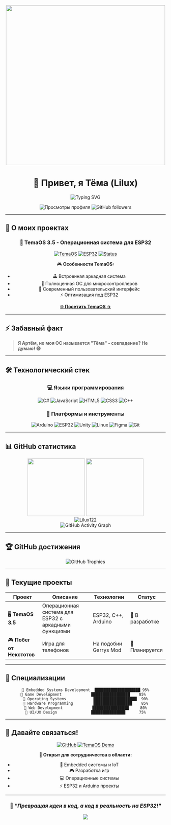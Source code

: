 <div align="center">
  <img src="https://i0.wp.com/www.printmag.com/wp-content/uploads/2021/02/4cbe8d_f1ed2800a49649848102c68fc5a66e53mv2.gif?fit=476%2C280&ssl=1" width="500"/>
  
  # 👋 Привет, я Тёма (Lilux)
  
  <img src="https://readme-typing-svg.herokuapp.com?font=Fira+Code&size=22&duration=3000&pause=1000&color=00D9FF&center=true&vCenter=true&multiline=true&width=600&height=100&lines=Разработчик+операционных+систем+для+ESP32;Создатель+игр+и+энтузиast+электроники;Работаю+над+TemaOS+3.5!" alt="Typing SVG" />
  
  <p align="center">
    <img src="https://komarev.com/ghpvc/?username=Lilux122&color=blueviolet&style=for-the-badge&label=Просмотры+профиля" alt="Просмотры профиля" />
    <img src="https://img.shields.io/github/followers/Lilux122?style=for-the-badge&color=blue&labelColor=1c1917&logo=github" alt="GitHub followers" />
  </p>
</div>

---

## 🚀 О моих проектах

<div align="center">
  
### 🌟 **TemaOS 3.5** - Операционная система для ESP32
  
[![TemaOS](https://img.shields.io/badge/TemaOS-3.0-FF6B6B?style=for-the-badge&logo=raspberry-pi&logoColor=white)](https://tema-os-arcade-esp32.lovable.app)
[![ESP32](https://img.shields.io/badge/ESP32-Compatible-4CAF50?style=for-the-badge&logo=espressif&logoColor=white)](https://tema-os-arcade-esp32.lovable.app)
[![Status](https://img.shields.io/badge/Status-В_разработке-FFA726?style=for-the-badge&logo=construction&logoColor=white)](https://tema-os-arcade-esp32.lovable.app)

🎮 **Особенности TemaOS:**
- 🕹️ Встроенная аркадная система
- 🔧 Полноценная ОС для микроконтроллеров
- 📱 Современный пользовательский интерфейс
- ⚡ Оптимизация под ESP32

[🌐 **Посетить TemaOS →**](https://tema-os-arcade-esp32.lovable.app)

</div>

---

## ⚡ Забавный факт
> **Я Артём, но моя ОС называется "Тёма" - совпадение? Не думаю! 😄**

---

## 🛠️ Технологический стек

<div align="center">

### 💻 Языки программирования
![C#](https://img.shields.io/badge/C%23-239120?style=for-the-badge&logo=c-sharp&logoColor=white)
![JavaScript](https://img.shields.io/badge/JavaScript-F7DF1E?style=for-the-badge&logo=javascript&logoColor=black)
![HTML5](https://img.shields.io/badge/HTML5-E34F26?style=for-the-badge&logo=html5&logoColor=white)
![CSS3](https://img.shields.io/badge/CSS3-1572B6?style=for-the-badge&logo=css3&logoColor=white)
![C++](https://img.shields.io/badge/C++-00599C?style=for-the-badge&logo=cplusplus&logoColor=white)

### 🔧 Платформы и инструменты
![Arduino](https://img.shields.io/badge/Arduino-00979D?style=for-the-badge&logo=arduino&logoColor=white)
![ESP32](https://img.shields.io/badge/ESP32-E7352C?style=for-the-badge&logo=espressif&logoColor=white)
![Unity](https://img.shields.io/badge/Unity-000000?style=for-the-badge&logo=unity&logoColor=white)
![Linux](https://img.shields.io/badge/Linux-FCC624?style=for-the-badge&logo=linux&logoColor=black)
![Figma](https://img.shields.io/badge/Figma-F24E1E?style=for-the-badge&logo=figma&logoColor=white)
![Git](https://img.shields.io/badge/Git-F05032?style=for-the-badge&logo=git&logoColor=white)

</div>

---

## 📊 GitHub статистика

<div align="center">
  <img height="180em" src="https://github-readme-stats.vercel.app/api?username=Lilux122&show_icons=true&theme=tokyonight&include_all_commits=true&count_private=true&hide_border=true"/>
  <img height="180em" src="https://github-readme-stats.vercel.app/api/top-langs/?username=Lilux122&layout=compact&langs_count=8&theme=tokyonight&hide_border=true"/>
</div>

<div align="center">
  <img src="https://github-readme-streak-stats.herokuapp.com/?user=Lilux122&theme=tokyonight&hide_border=true" alt="Lilux122" />
</div>

<div align="center">
  <img src="https://github-readme-activity-graph.vercel.app/graph?username=Lilux122&bg_color=1a1b27&color=38bdae&line=70a5fd&point=bf91f3&area=true&hide_border=true" alt="GitHub Activity Graph" />
</div>

---

## 🏆 GitHub достижения

<div align="center">
  <img src="https://github-profile-trophy.vercel.app/?username=Lilux122&theme=tokyonight&no-frame=true&no-bg=true&margin-w=4&row=2&column=4" alt="GitHub Trophies" />
</div>

---

## 🎯 Текущие проекты

<div align="center">

| Проект | Описание | Технологии | Статус |
|--------|----------|------------|---------|
| 🖥️ **TemaOS 3.5** | Операционная система для ESP32 с аркадными функциями | ESP32, C++, Arduino | 🔨 В разработке |
| 🎮 **Побег от Некстотов** | Игра для телефонов | На подобии Garrys Mod | 📝 Планируется |

</div>

---

## 🌟 Специализации

<div align="center">
  
```
🔹 Embedded Systems Development  ████████████████████ 95%
🔹 Game Development             █████████████████    85%  
🔹 Operating Systems            ███████████████████  90%
🔹 Hardware Programming         █████████████████    85%
🔹 Web Development             ████████████████     80%
🔹 UI/UX Design               ███████████████      75%
```

</div>

---

## 🤝 Давайте связаться!

<div align="center">

[![GitHub](https://img.shields.io/badge/GitHub-100000?style=for-the-badge&logo=github&logoColor=white)](https://github.com/Lilux122)
[![TemaOS Demo](https://img.shields.io/badge/TemaOS_Demo-FF6B6B?style=for-the-badge&logo=web&logoColor=white)](https://tema-os-arcade-esp32.lovable.app)

**📧 Открыт для сотрудничества в области:**
- 🤖 Embedded системы и IoT
- 🎮 Разработка игр
- 💻 Операционные системы
- ⚡ ESP32 и Arduino проекты

</div>

---

<div align="center">
  
### 💭 *"Превращая идеи в код, а код в реальность на ESP32!"*

<img src="https://capsule-render.vercel.app/api?type=waving&color=gradient&height=100&section=footer&animation=twinkling" />

</div>
